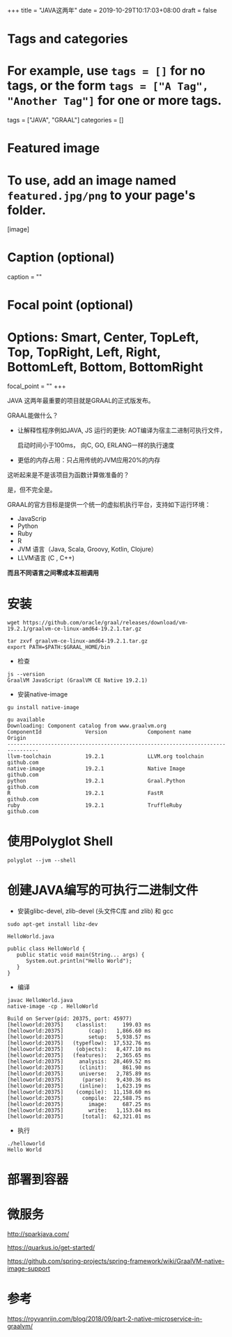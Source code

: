 +++
title = "JAVA这两年"
date = 2019-10-29T10:17:03+08:00
draft = false

# Tags and categories
# For example, use `tags = []` for no tags, or the form `tags = ["A Tag", "Another Tag"]` for one or more tags.
tags = ["JAVA", "GRAAL"]
categories = []

# Featured image
# To use, add an image named `featured.jpg/png` to your page's folder. 
[image]
  # Caption (optional)
  caption = ""

  # Focal point (optional)
  # Options: Smart, Center, TopLeft, Top, TopRight, Left, Right, BottomLeft, Bottom, BottomRight
  focal_point = ""
+++


JAVA 这两年最重要的项目就是GRAAL的正式版发布。


GRAAL能做什么？

- 让解释性程序例如JAVA, JS 运行的更快: AOT编译为宿主二进制可执行文件，

  启动时间小于100ms， 向C, GO, ERLANG一样的执行速度

- 更低的内存占用：只占用传统的JVM应用20%的内存  

这听起来是不是该项目为函数计算做准备的？

是，但不完全是。

GRAAL的官方目标是提供一个统一的虚拟机执行平台，支持如下运行环境：

- JavaScrip
- Python
- Ruby
- R
- JVM 语言（Java, Scala, Groovy, Kotlin, Clojure）
- LLVM语言 (C , C++)

**而且不同语言之间零成本互相调用**




# 安装

```
wget https://github.com/oracle/graal/releases/download/vm-19.2.1/graalvm-ce-linux-amd64-19.2.1.tar.gz

tar zxvf graalvm-ce-linux-amd64-19.2.1.tar.gz
export PATH=$PATH:$GRAAL_HOME/bin
```


- 检查

```
js --version
GraalVM JavaScript (GraalVM CE Native 19.2.1)
```

- 安装native-image

```
gu install native-image
```

```
gu available
Downloading: Component catalog from www.graalvm.org
ComponentId              Version             Component name      Origin
--------------------------------------------------------------------------------
llvm-toolchain           19.2.1              LLVM.org toolchain  github.com
native-image             19.2.1              Native Image        github.com
python                   19.2.1              Graal.Python        github.com
R                        19.2.1              FastR               github.com
ruby                     19.2.1              TruffleRuby         github.com
```



# 使用Polyglot Shell

```
polyglot --jvm --shell
```

# 创建JAVA编写的可执行二进制文件

- 安装glibc-devel, zlib-devel (头文件C库 and zlib) 和 gcc

```
sudo apt-get install libz-dev
```

`HelloWorld.java`

```
public class HelloWorld {
   public static void main(String... args) {
      System.out.println("Hello World");
   }
}
```

- 编译

```
javac HelloWorld.java
native-image -cp . HelloWorld

Build on Server(pid: 20375, port: 45977)
[helloworld:20375]    classlist:     199.03 ms
[helloworld:20375]        (cap):   1,866.60 ms
[helloworld:20375]        setup:   5,938.57 ms
[helloworld:20375]   (typeflow):  17,532.76 ms
[helloworld:20375]    (objects):   8,477.10 ms
[helloworld:20375]   (features):   2,365.65 ms
[helloworld:20375]     analysis:  28,469.52 ms
[helloworld:20375]     (clinit):     861.90 ms
[helloworld:20375]     universe:   2,785.89 ms
[helloworld:20375]      (parse):   9,430.36 ms
[helloworld:20375]     (inline):   1,623.19 ms
[helloworld:20375]    (compile):  11,158.60 ms
[helloworld:20375]      compile:  22,588.75 ms
[helloworld:20375]        image:     687.25 ms
[helloworld:20375]        write:   1,153.04 ms
[helloworld:20375]      [total]:  62,321.01 ms

```

- 执行

```
./helloworld
Hello World
```

# 部署到容器

# 微服务

http://sparkjava.com/

https://quarkus.io/get-started/

https://github.com/spring-projects/spring-framework/wiki/GraalVM-native-image-support


# 参考

https://royvanrijn.com/blog/2018/09/part-2-native-microservice-in-graalvm/

